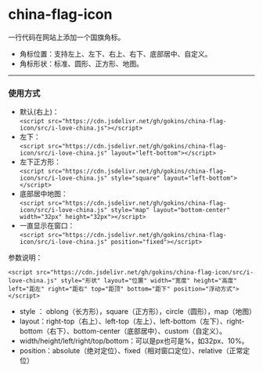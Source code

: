 # china-flag-icon
一行代码在网站上添加一个国旗角标。
* 角标位置：支持左上、左下、右上、右下、底部居中、自定义。
* 角标形状：标准、圆形、正方形、地图。

---

### 使用方式

* 默认(右上)：    
`<script src="https://cdn.jsdelivr.net/gh/gokins/china-flag-icon/src/i-love-china.js"></script> `
* 左下：    
`<script src="https://cdn.jsdelivr.net/gh/gokins/china-flag-icon/src/i-love-china.js" layout="left-bottom"></script> `
* 左下正方形：    
`<script src="https://cdn.jsdelivr.net/gh/gokins/china-flag-icon/src/i-love-china.js" style="square" layout="left-bottom"></script> `
* 底部居中地图：    
`<script src="https://cdn.jsdelivr.net/gh/gokins/china-flag-icon/src/i-love-china.js" style="map" layout="bottom-center" width="32px" height="32px"></script> `
* 一直显示在窗口：     
`<script src="https://cdn.jsdelivr.net/gh/gokins/china-flag-icon/src/i-love-china.js" position="fixed"></script> `

参数说明：

`<script src="https://cdn.jsdelivr.net/gh/gokins/china-flag-icon/src/i-love-china.js" style="形状" layout="位置" width="宽度" height="高度" left="距左" right="距右" top="距顶" bottom="距下" position="浮动方式"></script> `

* style ： oblong（长方形），square（正方形），circle（圆形），map（地图）
* layout：right-top（右上）、left-top（左上）、left-bottom（左下）、right-bottom（右下）、bottom-center（底部居中）、custom（自定义）。
* width/height/left/right/top/bottom：可以是px也可是%，如32px、10%。
* position：absolute（绝对定位）、fixed（相对窗口定位）、relative（正常定位）
